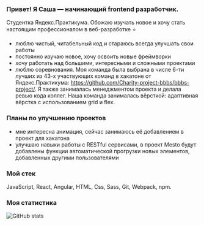 ### Привет! Я Саша — начинающий frontend разработчик.

Студентка Яндекс.Практикума. Обожаю изучать новое и хочу стать настоящим профессионалом в веб-разработке :star:


- люблю чистый, читабельный код и стараюсь всегда улучшать свои работы
- постоянно изучаю новое, хочу освоить новые фреймворки
- хочу работать над большими, интересными и сложными проектами
- люблю соревнования. Моя команда была выбрана в числе 6-ти лучших из 43-х участвующих команд в хакатоне от Яндекс.Практикума: https://github.com/Charity-project-bbbs/bbbs-project/. Я также занималась менеджментом проекта и делала ревью кода коллег. Наша команда занималась вёрсткой: адаптивная вёрстка с использованием grid и flex.

### Планы по улучшению проектов
- мне интересна анимация, сейчас занимаюсь её добавлением в проект для хакатона
- улучшаю навыки работы с RESTful сервисами, в проект Mesto будут добавлены функции автоматической прогрузки новых элементов, добавленных другими пользователями

### Мой стек
JavaScript, React, Angular, HTML, Css, Sass, Git, Webpack, npm.

### Моя статистика

![GitHub stats](https://github-readme-stats.vercel.app/api?username=aleksandrabab&show_icons=true&theme=dracula) 




